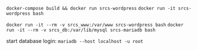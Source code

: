 `docker-compose build && docker run srcs-wordpress`
`docker run -it srcs-wordpress bash`

`docker run -it --rm -v srcs_www:/var/www srcs-wordpress bash`
`docker run -it --rm -v srcs_db:/var/lib/mysql srcs-mariadb bash`

start database
login: `mariadb --host localhost -u root`
